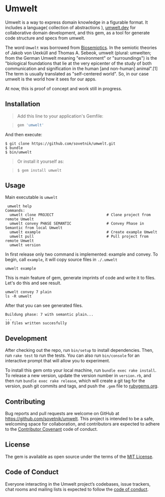 # Umwelt

Umwelt is a way to express domain knowledge in a figurable format.
It includes a language( collection of abstractions ),
[umwelt.dev](http://umwelt.dev) for collaborative domain development,
and this gem, as a tool for generate code structure and specs from umwelt.

The word `Umwelt` was borrowed from [Biosemiotics](https://en.wikipedia.org/wiki/Biosemiotics). In the semiotic theories of Jakob von Uexküll and Thomas A. Sebeok, umwelt (plural: umwelten; from the German Umwelt meaning "environment" or "surroundings") is the "biological foundations that lie at the very epicenter of the study of both communication and signification in the human [and non-human] animal".[1] The term is usually translated as "self-centered world".
So, in our case umwelt is the world how it sees for our apps.

At now, this is proof of concept and work still in progress.

## Installation

> Add this line to your application's Gemfile:

> ```ruby
> gem 'umwelt'
> ```

And then execute:

    $ git clone https://github.com/sovetnik/umwelt.git
    $ bundle
    $ bin/umwelt

> Or install it yourself as:

>     $ gem install umwelt

## Usage

Main executable is `umwelt`
```shell
 umwelt help
Commands:
  umwelt clone PROJECT                        # Clone project from remote Umwelt
  umwelt convey PHASE SEMANTIC                # Convey Phase in Semantic from local Umwelt
  umwelt example                              # Create example Umwelt
  umwelt pull                                 # Pull project from remote Umwelt
  umwelt version
  ```

In first release only two command is implemented: example and convey.
To begin, call `example`, it will copy source files in `./.umwelt`
```shell
umwelt example
```
This is main feature of gem, generate imprints of code and write it to files. Let's do this and see result.

```shell
umwelt convey 7 plain
ls -R umwelt 
```

After that you can see generated files.

```shell
Buildung phase: 7 with semantic plain...
...
10 files written succesfully
```

## Development

After checking out the repo, run `bin/setup` to install dependencies. Then, run `rake test` to run the tests. You can also run `bin/console` for an interactive prompt that will allow you to experiment.

To install this gem onto your local machine, run `bundle exec rake install`. To release a new version, update the version number in `version.rb`, and then run `bundle exec rake release`, which will create a git tag for the version, push git commits and tags, and push the `.gem` file to [rubygems.org](https://rubygems.org).

## Contributing

Bug reports and pull requests are welcome on GitHub at https://github.com/sovetnik/umwelt. This project is intended to be a safe, welcoming space for collaboration, and contributors are expected to adhere to the [Contributor Covenant](http://contributor-covenant.org) code of conduct.

## License

The gem is available as open source under the terms of the [MIT License](https://opensource.org/licenses/MIT).

## Code of Conduct

Everyone interacting in the Umwelt project’s codebases, issue trackers, chat rooms and mailing lists is expected to follow the [code of conduct](https://github.com/[USERNAME]/umwelt/blob/master/CODE_OF_CONDUCT.md).
